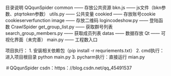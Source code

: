 目录说明
QQqunSpider
    common —— 存放公共资源
        bkn.js —— js文件（bkn参数、ptqrtoken参数）
        utils.py —— 公共变量
    cookied —— 存放账号cookie
    cookieserverfunction
        image —— 存放二维码
        logincodeshow.py —— 登陆函数
    CrawlSpider
        get_group_list.py —— 获取群号列表
        search_group_members.py —— 获取成员列表
    datas —— 数据存放
    Qt —— 可视化界面（未完善）
    main.py —— 工程数入口

项目执行：
    1. 安装相关依赖包（pip install -r requriements.txt）
    2. cmd执行：进入项目根目录 python main.py
    3. pycharm执行：直接运行 mian.py


＃QQqunSpider csdn：https：//blog.csdn.net/qq_45491537